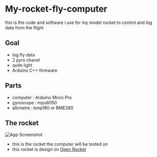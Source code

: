 # My-rocket-fly-computer
this is the code and software i use for my model rocket to control and log data from the flight 

## Goal

- log fly data
- 2 pyro chanel
- quite light
- Arduino C++ firmware

## Parts
- computer : Arduino Micro Pro
- gyroscope : mpu6050
- altimetre : bmp180 or BME280

## The rocket

![App Screenshot](https://cdn.discordapp.com/attachments/936282025588064273/1051940479257804910/Capture_decran_2022-12-12_201503.png)

- this is the rocket the computer will be tested on 
- this rocket is design on [Open Rocket](https://openrocket.info/)



